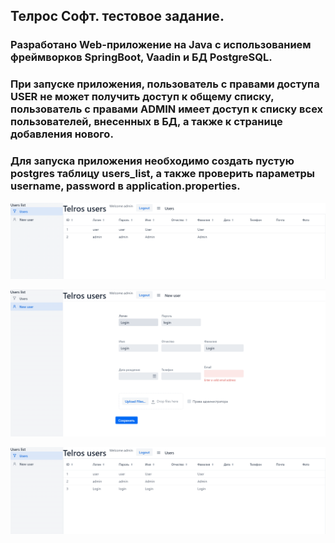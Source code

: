 ## Телрос Софт. тестовое задание.
### Разработано Web-приложение на Java с использованием фреймворков SpringBoot, Vaadin и БД PostgreSQL.
### При запуске приложения, пользователь с правами доступа USER не может получить доступ к общему списку, пользователь с правами ADMIN имеет доступ к списку всех пользователей, внесенных в БД, а также к странице добавления нового.

### Для запуска приложения необходимо создать пустую postgres таблицу users_list, а также проверить параметры username, password в application.properties.

![img.png](img.png)

![img_1.png](img_1.png)

![img_2.png](img_2.png)
